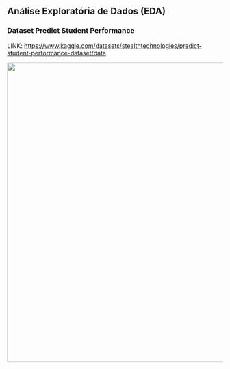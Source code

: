 ## Análise Exploratória de Dados (EDA)
### Dataset Predict Student Performance 

LINK: https://www.kaggle.com/datasets/stealthtechnologies/predict-student-performance-dataset/data


<div align="center">
<img src="https://storage.googleapis.com/kaggle-datasets-images/6378006/10303802/a304d0a0cd1acdabc00a0cb9950c201b/dataset-cover.jpg?t=2024-12-26-13-06-41" width="700px" />
</div>
